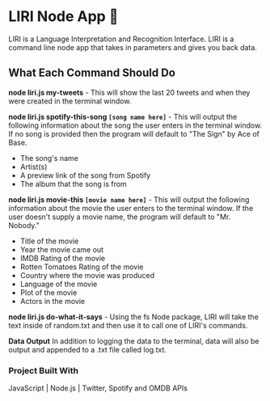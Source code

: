 # LIRI Node App :robot:
LIRI is a Language Interpretation and Recognition Interface. LIRI is a command line node app that takes in parameters and gives you back data.

## What Each Command Should Do

**node liri.js my-tweets** - This will show the last 20 tweets and when they were created in the terminal window.

**node liri.js spotify-this-song `[song name here]`** - This will output the following information about the song the user enters in the terminal window. If no song is provided then the program will default to "The Sign" by Ace of Base.

* The song's name
* Artist(s)
* A preview link of the song from Spotify
* The album that the song is from

**node liri.js movie-this `[movie name here]`** - This will output the following information about the movie the user enters to the terminal window. If the user doesn't supply a movie name, the program will default to "Mr. Nobody."

* Title of the movie
* Year the movie came out
* IMDB Rating of the movie
* Rotten Tomatoes Rating of the movie
* Country where the movie was produced
* Language of the movie
* Plot of the movie
* Actors in the movie

**node liri.js do-what-it-says** - Using the fs Node package, LIRI will take the text inside of random.txt and then use it to call one of LIRI's commands.

**Data Output**
In addition to logging the data to the terminal, data will also be output and appended to a .txt file called log.txt.

### Project Built With

JavaScript | Node.js | Twitter, Spotify and OMDB APIs